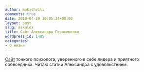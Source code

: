 ```yaml
---
author: makishvili
comments: true
date: 2010-04-29 10:05:34+00:00
layout: post
slug: askalex
title: Сайт Александра Герасименко
wordpress_id: 1405
categories:
- О жизни
---
```


[Сайт](http://askalex.ru/) тонкого психолога, уверенного в себе лидера и приятного собеседника.
Читаю статьи Александра с удовольствием.
 
